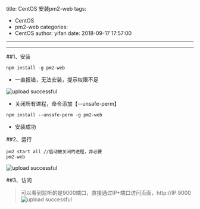 title: CentOS 安装pm2-web
tags:
  - CentOS
  - pm2-web
categories:
  - CentOS
author: yifan
date: 2018-09-17 17:57:00
---
---
##1、安装
```
npm install -g pm2-web
```

- 一直报错，无法安装，提示权限不足

![upload successful](/images/pasted-20.png)

<!-- more -->
- 关闭所有进程，命令添加【--unsafe-perm】
```
npm install --unsafe-perm -g pm2-web
```
- 安装成功

##2、运行
```
pm2 start all //启动被关闭的进程，非必要
pm2-web
```

![upload successful](/images/pasted-22.png)

##3、访问
> 可以看到监听的是9000端口，直接通过IP+端口访问页面，http://IP:9000
![upload successful](/images/pasted-21.png) 
